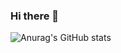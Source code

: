 ### Hi there 👋

![Anurag's GitHub stats](https://github-readme-stats.vercel.app/api?username=karuniawanekasakti&show_icons=true&theme=radical)



<!--
**karuniawanekasakti/karuniawanekasakti** is a ✨ _special_ ✨ repository because its `README.md` (this file) appears on your GitHub profile.

Here are some ideas to get you started:

- 🔭 I’m currently working on ...
- 🌱 I’m currently learning ...
- 👯 I’m looking to collaborate on ...
- 🤔 I’m looking for help with ...
- 💬 Ask me about ...
- 📫 How to reach me: ...
- 😄 Pronouns: ...
- ⚡ Fun fact: ...
-->
